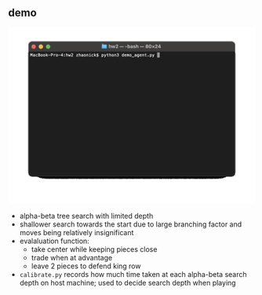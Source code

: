 ## demo
![demo](demo.gif)
- alpha-beta tree search with limited depth
- shallower search towards the start due to large branching factor and moves being relatively insignificant
- evalaluation function:
  - take center while keeping pieces close
  - trade when at advantage
  - leave 2 pieces to defend king row
- `calibrate.py` records how much time taken at each alpha-beta search depth on host machine; used to decide search depth when playing

